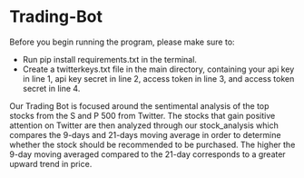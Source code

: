 # Trading-Bot


Before you begin running the program, please make sure to:
* Run pip install requirements.txt in the terminal.
* Create a twitterkeys.txt file in the main directory, containing your api key in line 1, api key secret in line 2, access token in line 3, and access token secret in line 4.

Our Trading Bot is focused around the sentimental analysis of the top stocks from the S and P 500 from Twitter. The stocks that gain positive attention on Twitter are then analyzed through our stock_analysis which compares the 9-days and 21-days moving average in order to determine whether the stock should be recommended to be purchased. The higher the 9-day moving averaged compared to the 21-day corresponds to a greater upward trend in price.  